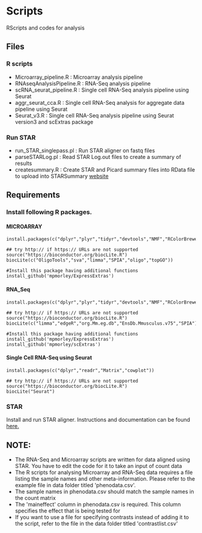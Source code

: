 # Scripts
RScripts and codes for analysis

## Files

### R scripts
- Microarray_pipeline.R     : Microarray analysis pipeline
- RNAseqAnalysisPipeline.R  : RNA-Seq analysis pipeline
- scRNA_seurat_pipeline.R   : Single cell RNA-Seq analysis pipeline using Seurat
- aggr_seurat_cca.R         : Single cell RNA-Seq analysis for aggregate data pipeline using Seurat
- Seurat_v3.R               : Single cell RNA-Seq analysis pipeline using Seurat version3 and scExtras package

### Run STAR
- run_STAR_singlepass.pl    : Run STAR aligner on fastq files
- parseSTARLog.pl           : Read STAR Log.out files to create a summary of results
- createsummary.R           : Create STAR and Picard summary files into RData file to upload into STARSummary [website](https://github.com/Morriseylab/STARSummary)

## Requirements
### Install following R packages. 
#### MICROARRAY
```
install.packages(c("dplyr","plyr","tidyr","devtools","NMF","RColorBrewer","ggplot2","readr"))

## try http:// if https:// URLs are not supported
source("https://bioconductor.org/biocLite.R")
biocLite(c("OligoTools","sva","limma","SPIA","oligo","topGO"))

#Install this package having additional functions
install_github('mpmorley/ExpressExtras')

```
#### RNA_Seq
```
install.packages(c("dplyr","plyr","tidyr","devtools","NMF","RColorBrewer","ggplot2","readr"))

## try http:// if https:// URLs are not supported
source("https://bioconductor.org/biocLite.R")
biocLite(c("limma","edgeR","org.Mm.eg.db","EnsDb.Mmusculus.v75","SPIA"))

#Install this package having additional functions
install_github('mpmorley/ExpressExtras')
install_github('mpmorley/scExtras')

```
#### Single Cell RNA-Seq using Seurat
```
install.packages(c("dplyr","readr","Matrix","cowplot"))

## try http:// if https:// URLs are not supported
source("https://bioconductor.org/biocLite.R")
biocLite("Seurat")
```
### STAR
Install and run STAR aligner. Instructions and documentation can be found [here.](http://labshare.cshl.edu/shares/gingeraslab/www-data/dobin/STAR/STAR.posix/doc/STARmanual.pdf)

## NOTE:
- The RNA-Seq and Microarray scripts are written for data aligned using STAR. You have to edit the code for it to take an input of count data
- The R scripts for analysing Microarray and RNA-Seq data requires a file listing the sample names and other meta-information. Please refer to the example file in data folder titled 'phenodata.csv'. 
- The sample names in phenodata.csv should match the sample names in the count matrix
- The 'maineffect' column in phenodata.csv is required. This column specifies the effect that is being tested for
- If you want to use a file for specifying contrasts instead of adding it to the script, refer to the file in the data folder titled 'contrastlist.csv'

